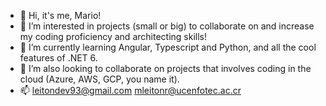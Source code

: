 - 👋 Hi, it's me, Mario!
- 👀 I’m interested in projects (small or big) to collaborate on and increase my coding proficiency and architecting skills!
- 🌱 I’m currently learning Angular, Typescript and Python, and all the cool features of .NET 6.
- 💞️ I’m also looking to collaborate on projects that involves coding in the cloud (Azure, AWS, GCP, you name it).
- 📫 leitondev93@gmail.com <OR> mleitonr@ucenfotec.ac.cr
